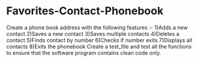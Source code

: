 # Favorites-Contact-Phonebook
Create a phone book address with the following features :-
1)Adds a new contact 
2)Saves a new contact 
3)Saves multiple contacts 
4)Deletes a contact 
5)Finds contact by number 
6)Checks if number exits 
7)Displays all contacts 
8)Exits the phonebook
Create a test_file and test all the functions to ensure that the software program contains clean code only.
